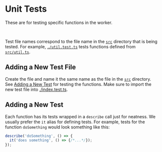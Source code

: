 # Unit Tests
These are for testing specific functions in the worker.

<br />

Test file names correspond to the file name in the [`src`](../../src) directory that is being tested.
For example, [`./util.test.ts`](./util.test.ts) tests functions defined from [`src/util.ts`](../../src/util.ts).

## Adding a New Test File
Create the file and name it the same name as the file in the [`src`](../../src) directory.
See [Adding a New Test](#adding-a-new-test) for testing the functions.
Make sure to import the new test file into [./index.test.ts](./index.test.ts).

## Adding a New Test
Each function has its tests wrapped in a `describe` call just for neatness.
We usually prefer the `it` alias for defining tests. For example, tests for the
function `doSomething` would look something like this:
```js
describe('doSomething', () => {
  it('does something', () => {/*...*/});
});
```
